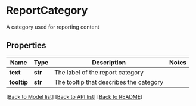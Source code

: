 # ReportCategory

A category used for reporting content

## Properties
Name | Type | Description | Notes
------------ | ------------- | ------------- | -------------
**text** | **str** | The label of the report category | 
**tooltip** | **str** | The tooltip that describes the category | 

[[Back to Model list]](../README.md#documentation-for-models) [[Back to API list]](../README.md#documentation-for-api-endpoints) [[Back to README]](../README.md)



